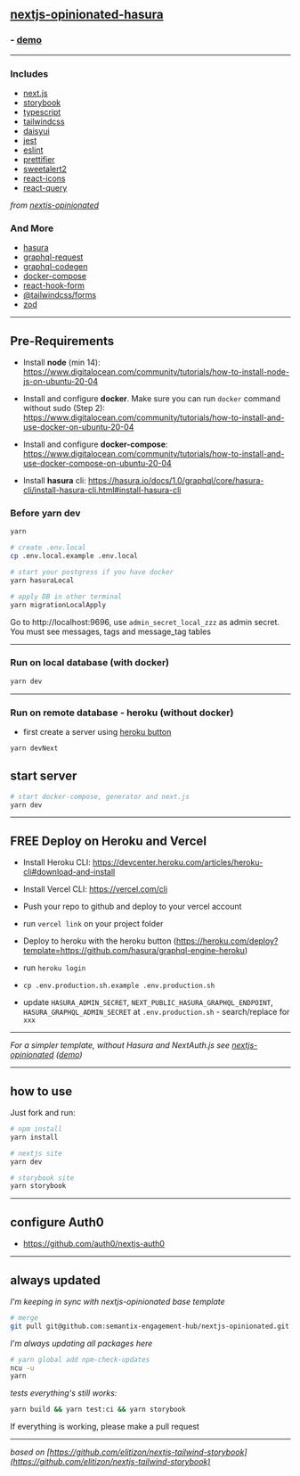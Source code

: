 ## [nextjs-opinionated-hasura](https://github.com/saitodisse/nextjs-opinionated-hasura)

### - [demo](https://nextjs-opinionated-hasura.vercel.app/)

<!-- ### - [storybook](https://main--60d0b5d829870700396e0a3b.chromatic.com) -->

---

### Includes

- [next.js](https://nextjs.org/)
- [storybook](https://storybook.js.org/)
- [typescript](https://www.typescriptlang.org/)
- [tailwindcss](https://tailwindcss.com/)
- [daisyui](https://daisyui.com/)
- [jest](https://jestjs.io/)
- [eslint](https://eslint.org/)
- [prettifier](https://prettier.io/)
- [sweetalert2](https://sweetalert2.github.io/)
- [react-icons](https://react-icons.github.io/react-icons/)
- [react-query](https://react-query.tanstack.com/)

_from [nextjs-opinionated](https://github.com/saitodisse/nextjs-opinionated)_

### And More

- [hasura](https://hasura.io/)
- [graphql-request](https://github.com/prisma-labs/graphql-request)
- [graphql-codegen](https://www.graphql-code-generator.com/)
- [docker-compose](https://docs.docker.com/compose/)
- [react-hook-form](https://react-hook-form.com/)
- [@tailwindcss/forms](https://github.com/tailwindlabs/tailwindcss-forms)
- [zod](https://github.com/colinhacks/zod)

---

## Pre-Requirements

- Install **node** (min 14): https://www.digitalocean.com/community/tutorials/how-to-install-node-js-on-ubuntu-20-04

- Install and configure **docker**. Make sure you can run `docker` command without sudo (Step 2): https://www.digitalocean.com/community/tutorials/how-to-install-and-use-docker-on-ubuntu-20-04

- Install and configure **docker-compose**: https://www.digitalocean.com/community/tutorials/how-to-install-and-use-docker-compose-on-ubuntu-20-04

- Install **hasura** cli: https://hasura.io/docs/1.0/graphql/core/hasura-cli/install-hasura-cli.html#install-hasura-cli

### Before yarn dev

```sh
yarn

# create .env.local
cp .env.local.example .env.local

# start your postgress if you have docker
yarn hasuraLocal

# apply DB in other terminal
yarn migrationLocalApply
```

Go to http://localhost:9696, use `admin_secret_local_zzz` as admin secret. You must see messages, tags and message_tag tables

---

### Run on local database (with docker)

```sh
yarn dev
```

---

### Run on remote database - heroku (without docker)

- first create a server using [heroku button](https://heroku.com/deploy?template=https://github.com/hasura/graphql-engine-heroku)

```sh
yarn devNext
```

## start server

```sh
# start docker-compose, generator and next.js
yarn dev
```

---

## FREE Deploy on Heroku and Vercel

- Install Heroku CLI: https://devcenter.heroku.com/articles/heroku-cli#download-and-install
- Install Vercel CLI: https://vercel.com/cli
- Push your repo to github and deploy to your vercel account
- run `vercel link` on your project folder

- Deploy to heroku with the heroku button (https://heroku.com/deploy?template=https://github.com/hasura/graphql-engine-heroku)
- run `heroku login`

- `cp .env.production.sh.example .env.production.sh`
- update `HASURA_ADMIN_SECRET`, `NEXT_PUBLIC_HASURA_GRAPHQL_ENDPOINT`, `HASURA_GRAPHQL_ADMIN_SECRET` at `.env.production.sh` - search/replace for `xxx`

---

_For a simpler template, without Hasura and NextAuth.js see [nextjs-opinionated](https://github.com/saitodisse/nextjs-opinionated) ([demo](https://nextjs-opinionated.vercel.app/))_

---

## how to use

Just fork and run:

```sh
# npm install
yarn install

# nextjs site
yarn dev

# storybook site
yarn storybook
```

---

## configure Auth0

- https://github.com/auth0/nextjs-auth0

---

## always updated

_I'm keeping in sync with nextjs-opinionated base template_

```sh
# merge
git pull git@github.com:semantix-engagement-hub/nextjs-opinionated.git main
```

_I'm always updating all packages here_

```sh
# yarn global add npm-check-updates
ncu -u
yarn
```

_tests everything's still works:_

```sh
yarn build && yarn test:ci && yarn storybook
```

If everything is working, please make a pull request

---

_based on [https://github.com/elitizon/nextjs-tailwind-storybook](https://github.com/elitizon/nextjs-tailwind-storybook)_
